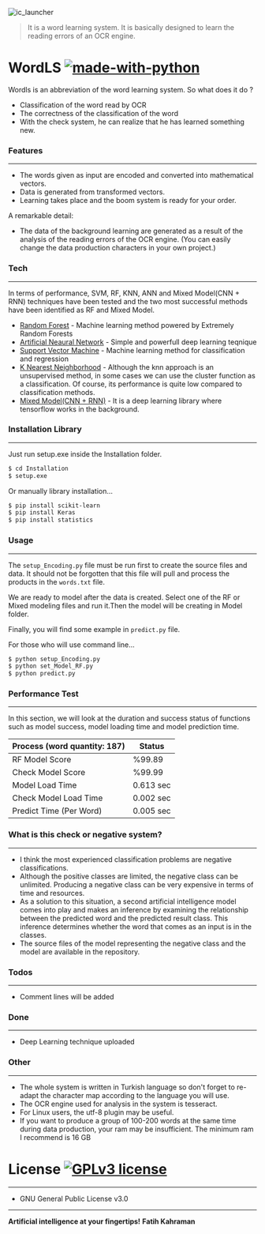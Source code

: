 ![ic_launcher](https://user-images.githubusercontent.com/22931832/88209610-9f01b180-cc5b-11ea-8240-8d1fa31ea6df.png)
> It is a word learning system. It is basically designed to learn the reading errors of an OCR engine.
# WordLS [![made-with-python](https://img.shields.io/badge/Made%20with-Python-1f425f.svg)](https://www.python.org/)

Wordls is an abbreviation of the word learning system. So what does it do ?

  - Classification of the word read by OCR
  - The correctness of the classification of the word
  - With the check system, he can realize that he has learned something new.

### Features
----
  - The words given as input are encoded and converted into mathematical vectors.
  - Data is generated from transformed vectors.
  - Learning takes place and the boom system is ready for your order.

A remarkable detail:
  - The data of the background learning are generated as a result of the analysis of the reading errors of the OCR engine. (You can easily change the data production characters in your own project.)

### Tech
----
In terms of performance, SVM, RF, KNN, ANN and Mixed Model(CNN + RNN) techniques have been tested and the two most successful methods have been identified as RF and Mixed Model.

* [Random Forest](https://scikit-learn.org/stable/modules/generated/sklearn.ensemble.RandomForestClassifier.html) - Machine learning method powered by Extremely Random Forests
* [Artificial Neaural Network](https://scikit-learn.org/stable/modules/neural_networks_supervised.html) - Simple and powerfull deep learning teqnique
* [Support Vector Machine](https://scikit-learn.org/stable/modules/generated/sklearn.pipeline.Pipeline.html) - Machine learning method for classification and regression
* [K Nearest Neighborhood](https://scikit-learn.org/stable/modules/generated/sklearn.neighbors.KNeighborsClassifier.html) - Although the knn approach is an unsupervised method, in some cases we can use the cluster function as a classification. Of course, its performance is quite low compared to classification methods.
* [Mixed Model(CNN + RNN)](https://keras.io/api/layers/) - It is a deep learning library where tensorflow works in the background.

### Installation Library
----
Just run setup.exe inside the Installation folder.

```sh
$ cd Installation
$ setup.exe
```

Or manually library installation...

```sh
$ pip install scikit-learn
$ pip install Keras
$ pip install statistics
```

### Usage
----
The `setup_Encoding.py` file must be run first to create the source files and data. It should not be forgotten that this file will pull and process the products in the `words.txt` file.

We are ready to model after the data is created. Select one of the RF or Mixed modeling files and run it.Then the model will be creating in Model folder.

Finally, you will find some example in `predict.py` file.

For those who will use command line...

```sh
$ python setup_Encoding.py
$ python set_Model_RF.py
$ python predict.py
```

### Performance Test
----
In this section, we will look at the duration and success status of functions such as model success, model loading time and model prediction time.

| Process (word quantity: 187)| Status |
| ------ | ------ |
| RF Model Score  | %99.89 |
| Check Model Score  | %99.99 |
| Model Load Time | 0.613 sec |
| Check Model Load Time | 0.002 sec |
| Predict Time (Per Word) | 0.005 sec |


### What is this check or negative system?
----
 - I think the most experienced classification problems are negative classifications.
 - Although the positive classes are limited, the negative class can be unlimited. Producing a negative class can be very expensive in terms of time and resources.
 - As a solution to this situation, a second artificial intelligence model comes into play and makes an inference by examining the relationship between the predicted word and the predicted result class. This inference determines whether the word that comes as an input is in the classes.
 - The source files of the model representing the negative class and the model are available in the repository.

### Todos
----
 - Comment lines will be added
 

### Done
----
- Deep Learning technique uploaded
    
### Other
----
 - The whole system is written in Turkish language so don't forget to re-adapt the character map according to the language you will use.
 - The OCR engine used for analysis in the system is tesseract.
 - For Linux users, the utf-8 plugin may be useful.
 - If you want to produce a group of 100-200 words at the same time during data production, your ram may be insufficient. The minimum ram I recommend is 16 GB

# License [![GPLv3 license](https://img.shields.io/badge/License-GPLv3-blue.svg)](http://perso.crans.org/besson/LICENSE.html)
----
 - GNU General Public License v3.0
----

**Artificial intelligence at your fingertips!**
**Fatih Kahraman**

